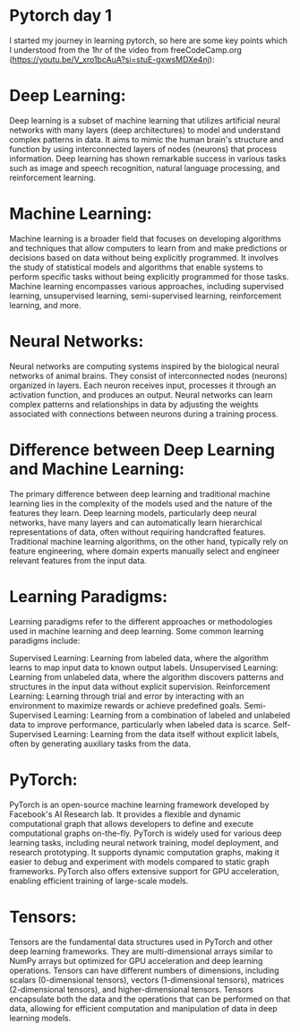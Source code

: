 # Pytorch day 1
I started my journey in learning pytorch, so here are some key points which I understood from the 1hr of the video from freeCodeCamp.org (https://youtu.be/V_xro1bcAuA?si=stuE-gxwsMDXe4nj):
# Deep Learning: 
Deep learning is a subset of machine learning that utilizes artificial neural networks with many layers (deep architectures) to model and understand complex patterns in data. It aims to mimic the human brain's structure and function by using interconnected layers of nodes (neurons) that process information. Deep learning has shown remarkable success in various tasks such as image and speech recognition, natural language processing, and reinforcement learning.

# Machine Learning:
Machine learning is a broader field that focuses on developing algorithms and techniques that allow computers to learn from and make predictions or decisions based on data without being explicitly programmed. It involves the study of statistical models and algorithms that enable systems to perform specific tasks without being explicitly programmed for those tasks. Machine learning encompasses various approaches, including supervised learning, unsupervised learning, semi-supervised learning, reinforcement learning, and more.

# Neural Networks:
Neural networks are computing systems inspired by the biological neural networks of animal brains. They consist of interconnected nodes (neurons) organized in layers. Each neuron receives input, processes it through an activation function, and produces an output. Neural networks can learn complex patterns and relationships in data by adjusting the weights associated with connections between neurons during a training process.

# Difference between Deep Learning and Machine Learning:
The primary difference between deep learning and traditional machine learning lies in the complexity of the models used and the nature of the features they learn. Deep learning models, particularly deep neural networks, have many layers and can automatically learn hierarchical representations of data, often without requiring handcrafted features. Traditional machine learning algorithms, on the other hand, typically rely on feature engineering, where domain experts manually select and engineer relevant features from the input data.

# Learning Paradigms:
Learning paradigms refer to the different approaches or methodologies used in machine learning and deep learning. Some common learning paradigms include:

Supervised Learning: Learning from labeled data, where the algorithm learns to map input data to known output labels.
Unsupervised Learning: Learning from unlabeled data, where the algorithm discovers patterns and structures in the input data without explicit supervision.
Reinforcement Learning: Learning through trial and error by interacting with an environment to maximize rewards or achieve predefined goals.
Semi-Supervised Learning: Learning from a combination of labeled and unlabeled data to improve performance, particularly when labeled data is scarce.
Self-Supervised Learning: Learning from the data itself without explicit labels, often by generating auxiliary tasks from the data.

# PyTorch: 
PyTorch is an open-source machine learning framework developed by Facebook's AI Research lab. It provides a flexible and dynamic computational graph that allows developers to define and execute computational graphs on-the-fly. PyTorch is widely used for various deep learning tasks, including neural network training, model deployment, and research prototyping. It supports dynamic computation graphs, making it easier to debug and experiment with models compared to static graph frameworks. PyTorch also offers extensive support for GPU acceleration, enabling efficient training of large-scale models.

# Tensors: 
Tensors are the fundamental data structures used in PyTorch and other deep learning frameworks. They are multi-dimensional arrays similar to NumPy arrays but optimized for GPU acceleration and deep learning operations. Tensors can have different numbers of dimensions, including scalars (0-dimensional tensors), vectors (1-dimensional tensors), matrices (2-dimensional tensors), and higher-dimensional tensors. Tensors encapsulate both the data and the operations that can be performed on that data, allowing for efficient computation and manipulation of data in deep learning models.
